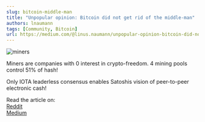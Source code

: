 ```yaml
---
slug: bitcoin-middle-man
title: "Unpopular opinion: Bitcoin did not get rid of the middle-man"
authors: lnaumann
tags: [Community, Bitcoin]
url: https://medium.com/@linus.naumann/unpopular-opinion-bitcoin-did-not-get-rid-of-the-middle-man-71aced8c5e3f
---
```


![miners](https://miro.medium.com/max/1400/1*Tacwi1EDsoRkqR7b_weUBg.png)

Miners are companies with 0 interest in crypto-freedom. 4 mining pools control 51% of hash!

Only IOTA leaderless consensus enables Satoshis vision of peer-to-peer electronic cash!

Read the article on:  
[Reddit](https://t.co/ZjnLlfJ5dw?amp=1)  
[Medium](https://medium.com/@linus.naumann/unpopular-opinion-bitcoin-did-not-get-rid-of-the-middle-man-71aced8c5e3f)
